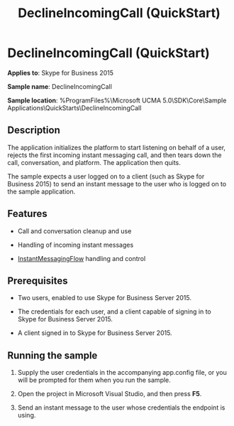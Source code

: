 ﻿---
title: DeclineIncomingCall (QuickStart)
TOCTitle: DeclineIncomingCall (QuickStart)
ms:assetid: 72db6c20-e348-489d-bf98-160d72329a4d
ms:mtpsurl: https://msdn.microsoft.com/en-us/library/Dn454825(v=office.16)
ms:contentKeyID: 65240093
ms.date: 07/27/2015
mtps_version: v=office.16
---

# DeclineIncomingCall (QuickStart)

**Applies to**: Skype for Business 2015

**Sample name**: DeclineIncomingCall

**Sample location**: %ProgramFiles%\\Microsoft UCMA 5.0\\SDK\\Core\\Sample Applications\\QuickStarts\\DeclineIncomingCall

## Description

The application initializes the platform to start listening on behalf of a user, rejects the first incoming instant messaging call, and then tears down the call, conversation, and platform. The application then quits.

The sample expects a user logged on to a client (such as Skype for Business 2015) to send an instant message to the user who is logged on to the sample application.

## Features

  - Call and conversation cleanup and use

  - Handling of incoming instant messages

  - [InstantMessagingFlow](https://docs.microsoft.com/dotnet/api/microsoft.rtc.collaboration.instantmessagingflow?view=ucma-api) handling and control

## Prerequisites

  - Two users, enabled to use Skype for Business Server 2015.

  - The credentials for each user, and a client capable of signing in to Skype for Business Server 2015.

  - A client signed in to Skype for Business Server 2015.

## Running the sample

1.  Supply the user credentials in the accompanying app.config file, or you will be prompted for them when you run the sample.

2.  Open the project in Microsoft Visual Studio, and then press **F5**.

3.  Send an instant message to the user whose credentials the endpoint is using.

